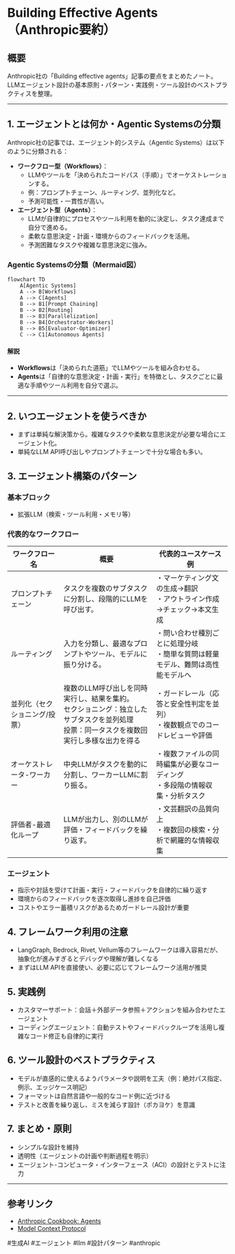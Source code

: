 # Building Effective Agents（Anthropic要約）

## 概要
Anthropic社の「Building effective agents」記事の要点をまとめたノート。LLMエージェント設計の基本原則・パターン・実践例・ツール設計のベストプラクティスを整理。

---

## 1. エージェントとは何か・Agentic Systemsの分類

Anthropic社の記事では、エージェント的システム（Agentic Systems）は以下のように分類される：

- **ワークフロー型（Workflows）**：
    - LLMやツールを「決められたコードパス（手順）」でオーケストレーションする。
    - 例：プロンプトチェーン、ルーティング、並列化など。
    - 予測可能性・一貫性が高い。
- **エージェント型（Agents）**：
    - LLMが自律的にプロセスやツール利用を動的に決定し、タスク達成まで自分で進める。
    - 柔軟な意思決定・計画・環境からのフィードバックを活用。
    - 予測困難なタスクや複雑な意思決定に強み。

### Agentic Systemsの分類（Mermaid図）

```mermaid
flowchart TD
    A[Agentic Systems]
    A --> B[Workflows]
    A --> C[Agents]
    B --> B1[Prompt Chaining]
    B --> B2[Routing]
    B --> B3[Parallelization]
    B --> B4[Orchestrator-Workers]
    B --> B5[Evaluator-Optimizer]
    C --> C1[Autonomous Agents]
```

#### 解説
- **Workflows**は「決められた道筋」でLLMやツールを組み合わせる。
- **Agents**は「自律的な意思決定・計画・実行」を特徴とし、タスクごとに最適な手順やツール利用を自分で選ぶ。

---

## 2. いつエージェントを使うべきか
- まずは単純な解決策から。複雑なタスクや柔軟な意思決定が必要な場合にエージェント化。
- 単純なLLM API呼び出しやプロンプトチェーンで十分な場合も多い。

## 3. エージェント構築のパターン
### 基本ブロック
- 拡張LLM（検索・ツール利用・メモリ等）

### 代表的なワークフロー

| ワークフロー名              | 概要                                                                 | 代表的ユースケース例                                                                 |
|-----------------------------|----------------------------------------------------------------------|--------------------------------------------------------------------------------------|
| プロンプトチェーン          | タスクを複数のサブタスクに分割し、段階的にLLMを呼び出す。            | ・マーケティング文の生成→翻訳  <br>・アウトライン作成→チェック→本文生成              |
| ルーティング                | 入力を分類し、最適なプロンプトやツール、モデルに振り分ける。         | ・問い合わせ種別ごとに処理分岐  <br>・簡単な質問は軽量モデル、難問は高性能モデルへ   |
| 並列化（セクショニング/投票）| 複数のLLM呼び出しを同時実行し、結果を集約。<br>セクショニング：独立したサブタスクを並列処理<br>投票：同一タスクを複数回実行し多様な出力を得る | ・ガードレール（応答と安全性判定を並列）<br>・複数観点でのコードレビューや評価         |
| オーケストレータ-ワーカー   | 中央LLMがタスクを動的に分割し、ワーカーLLMに割り振る。               | ・複数ファイルの同時編集が必要なコーディング<br>・多段階の情報収集・分析タスク         |
| 評価者-最適化ループ         | LLMが出力し、別のLLMが評価・フィードバックを繰り返す。                | ・文芸翻訳の品質向上<br>・複数回の検索・分析で網羅的な情報収集                     |

### エージェント
- 指示や対話を受けて計画・実行・フィードバックを自律的に繰り返す
- 環境からのフィードバックを逐次取得し進捗を自己評価
- コストやエラー蓄積リスクがあるためガードレール設計が重要

## 4. フレームワーク利用の注意
- LangGraph, Bedrock, Rivet, Vellum等のフレームワークは導入容易だが、抽象化が進みすぎるとデバッグや理解が難しくなる
- まずはLLM APIを直接使い、必要に応じてフレームワーク活用が推奨

## 5. 実践例
- カスタマーサポート：会話＋外部データ参照＋アクションを組み合わせたエージェント
- コーディングエージェント：自動テストやフィードバックループを活用し複雑なコード修正も自律的に実行

## 6. ツール設計のベストプラクティス
- モデルが直感的に使えるようパラメータや説明を工夫（例：絶対パス指定、例示、エッジケース明記）
- フォーマットは自然言語や一般的なコード例に近づける
- テストと改善を繰り返し、ミスを減らす設計（ポカヨケ）を意識

## 7. まとめ・原則
- シンプルな設計を維持
- 透明性（エージェントの計画や判断過程を明示）
- エージェント-コンピュータ・インターフェース（ACI）の設計とテストに注力

---

## 参考リンク
- [Anthropic Cookbook: Agents](https://github.com/anthropics/anthropic-cookbook/tree/main/patterns/agents)
- [Model Context Protocol](https://www.anthropic.com/news/model-context-protocol)

#生成AI #エージェント #llm #設計パターン #anthropic
